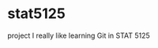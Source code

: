 # stat5125
project
I   r e a l l y   l i k e   l e a r n i n g   G i t   i n   S T A T   5 1 2 5    
 